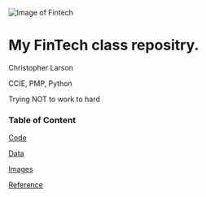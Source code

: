 ![Image of Fintech](https://yt3.ggpht.com/a-/AOh14Gi9mDbwftnzX5o3AxL-XV75Hbb9awaKa0kASwIa=s100-c-k-c0xffffffff-no-rj-mo)
# My FinTech class repositry. 

Christopher Larson

CCIE, PMP, Python

Trying NOT to work to hard

### Table of Content
[Code](https://github.com/clarson00/fintech_case_study/tree/master/code)

[Data](https://github.com/clarson00/fintech_case_study/tree/master/data)

[Images](https://github.com/clarson00/fintech_case_study/tree/master/images)

[Reference](https://github.com/clarson00/fintech_case_study/tree/master/reference)
